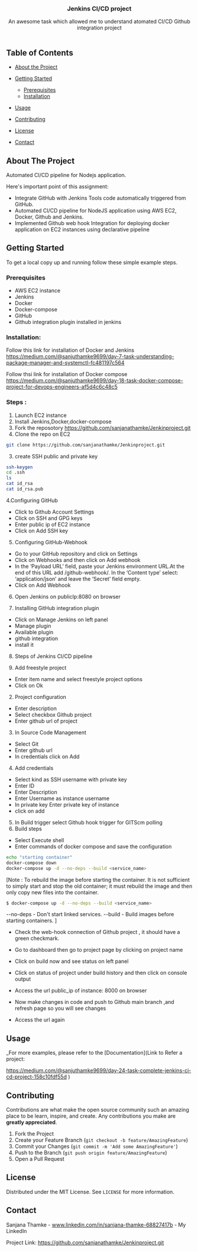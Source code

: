 
<!-- PROJECT LOGO -->
<br />
<p align="center">
 

  <h3 align="center">Jenkins CI/CD project </h3>

  <p align="center">
    An awesome task which allowed me to understand atomated CI/CD Github integration project
    <br />
    <br />

  </p>
</p>



<!-- TABLE OF CONTENTS -->
## Table of Contents

* [About the Project](#about-the-project)
* [Getting Started](#getting-started)
  * [Prerequisites](#prerequisites)
  * [Installation](#installation)
  
* [Usage](#usage)
* [Contributing](#contributing)
* [License](#license)
* [Contact](#contact)



<!-- ABOUT THE PROJECT -->
## About The Project

Automated CI/CD pipeline for Nodejs application. 

Here's important point of this assignment:

* Integrate GitHub with Jenkins Tools code automatically triggered
from GitHub.
* Automated CI/CD pipeline for NodeJS application using AWS EC2, Docker, Github and Jenkins.
* Implemented Github web hook Integration for deploying docker application on EC2 instances using declarative pipeline


<!-- GETTING STARTED -->
## Getting Started

To get a local copy up and running follow these simple example steps.

### Prerequisites

* AWS EC2 instance
* Jenkins
* Docker
* Docker-compose
* GitHub 
* Github integration plugin installed in jenkins

### Installation:

Follow this link for installation of Docker and Jenkins
https://medium.com/@sanjuthamke9699/day-7-task-understanding-package-manager-and-systemctl-fc481197c564

Follow thsi link for installation of Docker compose 
https://medium.com/@sanjuthamke9699/day-18-task-docker-compose-project-for-devops-engineers-af5d4c6c48c5



### Steps :

1. Launch EC2 instance
2. Install Jenkins,Docker,docker-compose
3. Fork the reposotory https://github.com/sanjanathamke/Jenkinproject.git
4. Clone the repo on EC2 
```sh
git clone https://github.com/sanjanathamke/Jenkinproject.git
```


3. create SSH public and private key
```sh
ssh-keygen
cd .ssh
ls
cat id_rsa
cat id_rsa.pub
```

4.Configuring GitHub

* Click to Github Account Settings 
* Click on SSH and GPG keys
* Enter public ip of EC2 instance
* Click on Add SSH key


5. Configuring GitHub-Webhook

* Go to your GitHub repository and click on Settings
* Click on Webhooks and then click on Add webhook
* In the ‘Payload URL’ field, paste your Jenkins environment URL.At the   end of this URL add /github-webhook/. In the ‘Content type’ select: ‘application/json’ and leave the ‘Secret’ field empty.
* Click on Add Webhook

6. Open Jenkins on publicIp:8080 on browser

7. Installing GitHub integration plugin 
* Click on Manage Jenkins on left panel
* Manage plugin 
* Available plugin
* github integration 
* install it


8. Steps of Jenkins CI/CD pipeline

1. Add freestyle project
* Enter item name and select freestyle project options 
* Click on Ok
2. Project configuration
* Enter description 
* Select checkbox Github project 
* Enter github url of project
3. In Source Code Management 
* Select Git 
* Enter github url 
* In credentials click on Add
4. Add credentials
* Select kind as SSH username with private key 
* Enter ID 
* Enter Description 
*  Enter Username as instance username 
* In private key Enter private key of instance
* click on add
5. In Build trigger select Github hook trigger for GITScm polling 
6. Build steps 
* Select Execute shell 
* Enter commands of docker compose and save the configuration
```sh
echo "starting container"
docker-compose down
docker-compose up -d --no-deps --build <service_name>

```

[Note : To rebuild the image before starting the container. It is not sufficient to simply start and stop the old container; it must rebuild the image and then only copy new files into the container.

```sh
$ docker-compose up -d --no-deps --build <service_name>
```

--no-deps - Don't start linked services.
--build - Build images before starting containers.
]

* Check the web-hook connection of Github project , it should have a green checkmark.

* Go to dashboard then go to project page by clicking on project name
* Click on build now and see status on left panel
* Click on status of project under build history and then click on console output
* Access the url public_ip of instance: 8000 on browser
* Now make changes in code and push to Github main branch ,and refresh page so you will see changes
* Access the url again


<!-- USAGE EXAMPLES -->
## Usage

_For more examples, please refer to the [Documentation](Link to Refer a project: 

https://medium.com/@sanjuthamke9699/day-24-task-complete-jenkins-ci-cd-project-158c10fdf55d )


<!-- CONTRIBUTING -->
## Contributing

Contributions are what make the open source community such an amazing place to be learn, inspire, and create. Any contributions you make are **greatly appreciated**.

1. Fork the Project
2. Create your Feature Branch (`git checkout -b feature/AmazingFeature`)
3. Commit your Changes (`git commit -m 'Add some AmazingFeature'`)
4. Push to the Branch (`git push origin feature/AmazingFeature`)
5. Open a Pull Request



<!-- LICENSE -->
## License

Distributed under the MIT License. See `LICENSE` for more information.



<!-- CONTACT -->
## Contact

Sanjana Thamke - www.linkedin.com/in/sanjana-thamke-68827417b - My LinkedIn

Project Link: https://github.com/sanjanathamke/Jenkinproject.git




